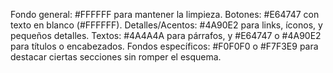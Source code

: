 Fondo general: #FFFFFF para mantener la limpieza.
Botones: #E64747 con texto en blanco (#FFFFFF).
Detalles/Acentos: #4A90E2 para links, íconos, y pequeños detalles.
Textos: #4A4A4A para párrafos, y #E64747 o #4A90E2 para títulos o encabezados.
Fondos específicos: #F0F0F0 o #F7F3E9 para destacar ciertas secciones sin romper el esquema.